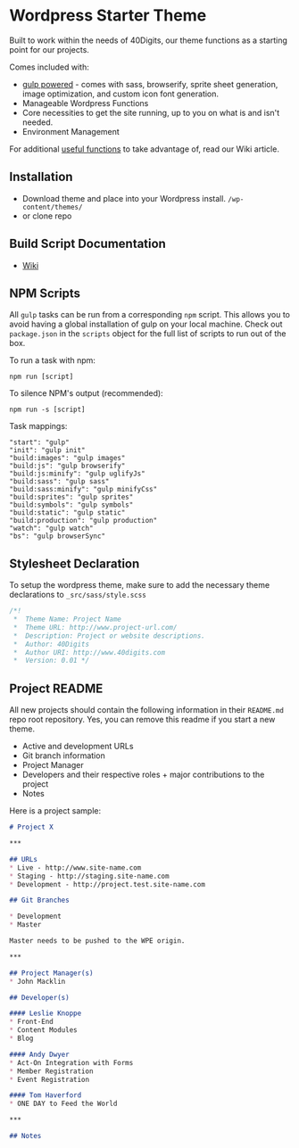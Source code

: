# Wordpress Starter Theme

Built to work within the needs of 40Digits, our theme functions as a starting point for our projects.

Comes included with:

- [gulp powered](https://github.com/40Digits/gulp-eta) - comes with sass, browserify, sprite sheet generation, image optimization, and custom icon font generation.
- Manageable Wordpress Functions
- Core necessities to get the site running, up to you on what is and isn't needed.
- Environment Management

For additional [useful functions](http://wiki.40digits.net/resources/wp-functions-to-take-advantage-of/) to take advantage of, read our Wiki article.

## Installation

* Download theme and place into your Wordpress install. `/wp-content/themes/`
* or clone repo

## Build Script Documentation

* [Wiki](https://github.com/40Digits/gulp-eta/wiki)

## NPM Scripts

All `gulp` tasks can be run from a corresponding `npm` script. This allows you to avoid having a global installation of gulp on your local machine. Check out `package.json` in the `scripts` object for the full list of scripts to run out of the box.

To run a task with npm:

```
npm run [script]
```

To silence NPM's output (recommended):

```
npm run -s [script]
```

Task mappings:

```
"start": "gulp"
"init": "gulp init"
"build:images": "gulp images"
"build:js": "gulp browserify"
"build:js:minify": "gulp uglifyJs"
"build:sass": "gulp sass"
"build:sass:minify": "gulp minifyCss"
"build:sprites": "gulp sprites"
"build:symbols": "gulp symbols"
"build:static": "gulp static"
"build:production": "gulp production"
"watch": "gulp watch"
"bs": "gulp browserSync"
```

## Stylesheet Declaration

To setup the wordpress theme, make sure to add the necessary theme declarations to `_src/sass/style.scss`

```scss
/*!
 *  Theme Name: Project Name
 *  Theme URL: http://www.project-url.com/
 *  Description: Project or website descriptions.
 *  Author: 40Digits
 *  Author URI: http://www.40digits.com
 *  Version: 0.01 */
```

## Project README

All new projects should contain the following information in their `README.md` repo root repository. Yes, you can remove this readme if you start a new theme.

* Active and development URLs
* Git branch information
* Project Manager
* Developers and their respective roles + major contributions to the project
* Notes

Here is a project sample:

```md
# Project X

***

## URLs
* Live - http://www.site-name.com
* Staging - http://staging.site-name.com
* Development - http://project.test.site-name.com

## Git Branches

* Development
* Master

Master needs to be pushed to the WPE origin.

***

## Project Manager(s)
* John Macklin

## Developer(s)

#### Leslie Knoppe
* Front-End
* Content Modules
* Blog

#### Andy Dwyer
* Act-On Integration with Forms
* Member Registration
* Event Registration

#### Tom Haverford
* ONE DAY to Feed the World

***

## Notes
```
